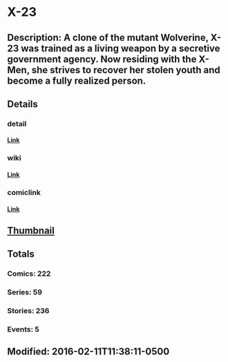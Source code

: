 # X-23
## Description: A clone of the mutant Wolverine, X-23 was trained as a living weapon by a secretive government agency.  Now residing with the X-Men, she strives to recover her stolen youth and become a fully realized person.
## Details
### detail
#### [Link](http://marvel.com/comics/characters/1009722/x-23?utm_campaign=apiRef&utm_source=225578a89fc76f3d20fbffda5d17a88d)
### wiki
#### [Link](http://marvel.com/universe/X-23?utm_campaign=apiRef&utm_source=225578a89fc76f3d20fbffda5d17a88d)
### comiclink
#### [Link](http://marvel.com/comics/characters/1009722/x-23?utm_campaign=apiRef&utm_source=225578a89fc76f3d20fbffda5d17a88d)
## [Thumbnail](http://i.annihil.us/u/prod/marvel/i/mg/2/a0/50fec5ed6f3de.jpg)
## Totals
### Comics: 222
### Series: 59
### Stories: 236
### Events: 5
## Modified: 2016-02-11T11:38:11-0500